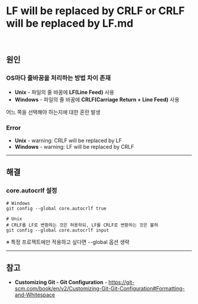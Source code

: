 # LF will be replaced by CRLF or CRLF will be replaced by LF.md

<br>

## 원인
### OS마다 줄바꿈을 처리하는 방법 차이 존재
- **Unix** - 파일의 줄 바꿈에 **LF(Line Feed)** 사용
- **Windows** - 파일의 줄 바꿈에 **CRLF(Carriage Return + Line Feed)** 사용

어느 쪽을 선택해야 하는지에 대한 혼란 발생

### Error
- **Unix** - warning: CRLF will be replaced by LF
- **Windows** - warning: LF will be replaced by CRLF

<hr>

## 해결
### core.autocrlf 설정
```shell
# Windows
git config --global core.autocrlf true

# Unix
# CRLF를 LF로 변환하는 것은 허용하되, LF를 CRLF로 변환하는 것은 불허
git config --global core.autocrlf input
```
※ 특정 프로젝트에만 적용하고 싶다면 --global 옵션 생략

<hr>

## 참고
- **Customizing Git - Git Configuration** - https://git-scm.com/book/en/v2/Customizing-Git-Git-Configuration#Formatting-and-Whitespace
